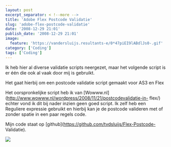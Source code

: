 ```yaml
---
layout: post
excerpt_separator: < !--more -->
title: 'Adobe Flex Postcode Validatie'
slug: 'adobe-flex-postcode-validatie'
date: '2008-12-29 21:01'
publish_date: '2008-12-29 21:01'
image:
  feature: 'https://vandersluijs.resultants-e/0*47piEI9lABdlJs0-.gif'
category: ['Coding']
tags: ['Coding']
---
```

Ik heb hier al diverse validatie scripts neergezet, maar het volgende script
is er één die ook al vaak door mij is gebruikt.  
  
Het gaat hierbij om een postcode validatie script gemaakt voor AS3 en Flex  
  
  
  
Het oorspronkelijke script heb ik van
[Wowww.nl](http://www.wowww.nl/wordpress/2008/11/21/postcodevalidatie-in-
flex/) echter vond ik dit bij nader inzien geen goed script. Ik zelf heb een
Reguliere expressie gebruikt en hierbij kan je de postcode valideren met of
zonder spatie in een paar regels code.  
  
Mijn code staat op [github](https://github.com/tvdsluijs/Flex-Postcode-
Validatie).

![](https://vandersluijs.resultants-e/0*47piEI9lABdlJs0-.gif)

